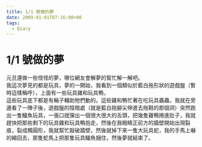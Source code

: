 ```yaml
---
title: 1/1 號做的夢
date: 2009-01-01T07:16:00+08
tags:
  - Diary
---
```

# 1/1 號做的夢

元旦還做一些怪怪的夢，哪位網友會解夢的幫忙解一解吧。  
我這次夢見的都是玩具，夢的一開始，我看到一個類似於藍白拖形狀的遊戲盤（暫時這樣稱呼），上面有一些玩具雞和玩具鴨，  
這些玩具底下都是有輪子輔助牠們動的。這些雞和鴨忙著在吃玩具蟲蟲，我就在旁邊看了一陣子後，遊戲盤的陰暗處（就是藍白拖腳尖伸進去拖鞋的那個洞）突然跑出一隻鱷魚玩具，一張口就彈出一個很大很大的舌頭，把幾隻雞鴨捲進肚子，我就趕快把那些剩下的玩具雞和玩具鴨抱走，然後在我眼睛正前方的牆壁開始出現裂痕，裂成橢圓形，我就幫忙敲破牆壁，然後就掉下來一隻大玩具蛇，我的手馬上嚇的縮回去，那隻蛇馬上把那隻玩具鱷魚捆住，然後夢就結束了。
